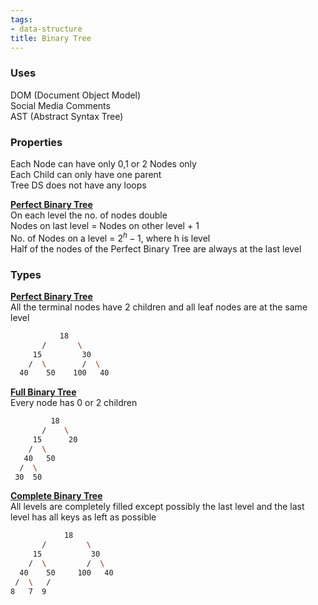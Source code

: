 ```yaml
---
tags:
- data-structure
title: Binary Tree
---
```


### Uses

DOM (Document Object Model)  
Social Media Comments  
AST (Abstract Syntax Tree)

### Properties

Each Node can have only 0,1 or 2 Nodes only  
Each Child can only have one parent  
Tree DS does not have any loops

**<u>Perfect Binary Tree</u>**  
On each level the no. of nodes double  
Nodes on last level = Nodes on other level + 1  
No. of Nodes on a level = $2^h - 1$, where h is level  
Half of the nodes of the Perfect Binary Tree are always at the last level

### Types

**<u>Perfect Binary Tree</u>**  
All the terminal nodes have 2 children and all leaf nodes are at the same level

````bash
           18
       /       \  
     15         30  
    /  \        /  \
  40    50    100   40
````

**<u>Full Binary Tree</u>**  
Every node has 0 or 2 children

````bash
         18
       /    \   
     15      20    
    /  \       
   40   50   
  /  \
 30  50
````

**<u>Complete Binary Tree</u>**  
All levels are completely filled except possibly the last level and the last level has all keys as left as possible

````bash
            18
       /         \  
     15           30  
    /  \         /  \
  40    50     100   40
 /  \   /
8   7  9 
````